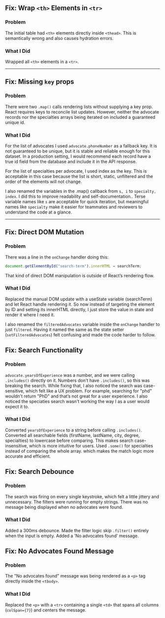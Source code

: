 ## Fix: Wrap `<th>` Elements in `<tr>`

### Problem
The initial table had `<th>` elements directly inside `<thead>`. This is semantically wrong and also causes hydration errors.

### What I Did
Wrapped all `<th>` elements in a `<tr>`.

---

## Fix: Missing `key` props
### Problem
There were two `.map()` calls rendering lists without supplying a key prop. React requires keys to reconcile list updates. However, neither the advocate records nor the specialties arrays being iterated on included a guaranteed unique id.

### What I Did
For the list of advocates I used `advocate.phoneNumber` as a fallback key. It is not guaranteed to be unique, but it is stable and reliable enough for this dataset. In a production setting, I would recommend each record have a true id field from the database and include it in the API response.


For the list of specialties per advocate, I used index as the key. This is acceptable in this case because the list is short, static, unfiltered and the order of the elements will not change.

I also renamed the variables in the .map() callback from `s, i` to `specialty, index`.
I did this to improve readability and self-documentation..
Terse variable names like `s` are acceptable for quick iteration, but meaningful names like `specialty` make it easier for teammates and reviewers to understand the code at a glance.

---
## Fix: Direct DOM Mutation

### Problem  
There was a line in the `onChange` handler doing this:

```ts
document.getElementById("search-term").innerHTML = searchTerm;
```
That kind of direct DOM manipulation is outside of React’s rendering flow.

### What I Did
Replaced the manual DOM update with a useState variable (searchTerm) and let React handle rendering it. So now instead of targeting the element by ID and setting its innerHTML directly, I just store the value in state and render it where I need it.

I also renamed the `filteredAdvocates` variable inside the `onChange` handler to just `filtered`. Having it named the same as the state setter (`setFilteredAdvocates`) felt confusing and made the code harder to follow.

## Fix: Search Functionality

### Problem  
`advocate.yearsOfExperience` was a number, and we were calling `.includes()` directly on it. Numbers don't have `.includes()`, so this was breaking the search.
While fixing that, I also noticed the search was case-sensitive, which felt like a UX problem. For example, searching for "phd" wouldn't return "PhD" and that’s not great for a user experience.
I also noticed the speciaties search wasn't working the way I as a user would expect it to.

### What I Did  
Converted `yearsOfExperience` to a string before calling `.includes()`.
Converted all searchable fields (firstName, lastName, city, degree, specialties) to lowercase before comparing. This makes search case-insensitive, which is more intuitive for users.
Used `.some()` for specialties instead of comparing the whole array. which makes the match logic more accurate and efficient.

## Fix: Search Debounce

### Problem  
The search was firing on every single keystroke, which felt a little jittery and unnecessary. 
The filters were running for empty strings.
There was no message being displayed when no advocates were found.

### What I Did  
Added a 300ms debounce.
Made the filter logic skip `.filter()` entirely when the input is empty.
Added a 'No advocates found' message. 

## Fix: No Advocates Found Message

### Problem  
The "No advocates found" message was being rendered as a `<p>` tag directly inside the `<tbody>`. 

### What I Did  
Replaced the `<p>` with a `<tr>` containing a single `<td>` that spans all columns (`colSpan={7}`) and centers the message.
